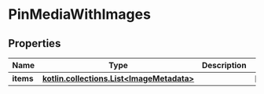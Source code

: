 
# PinMediaWithImages

## Properties
Name | Type | Description | Notes
------------ | ------------- | ------------- | -------------
**items** | [**kotlin.collections.List&lt;ImageMetadata&gt;**](ImageMetadata.md) |  |  [optional]



